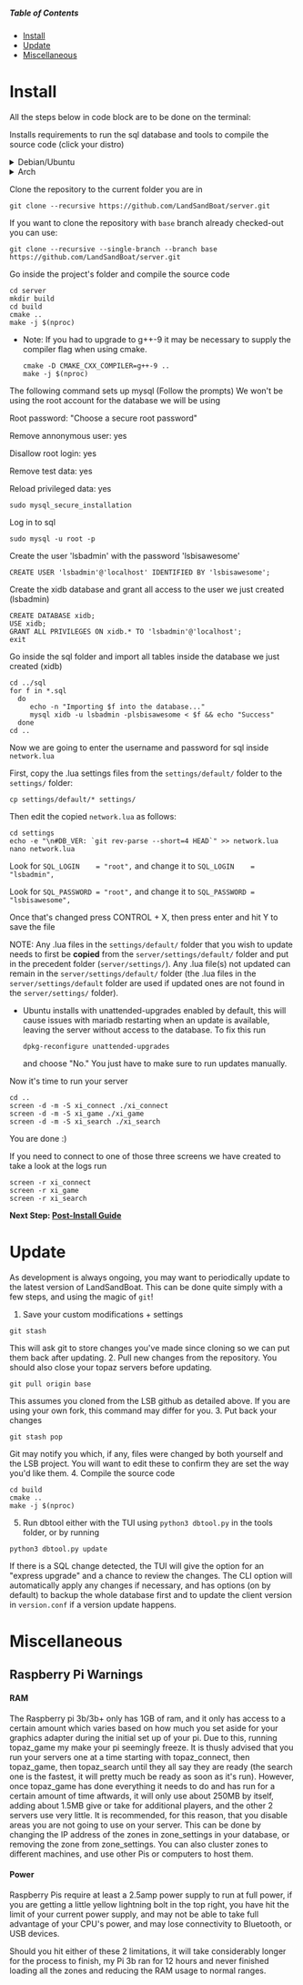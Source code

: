 ##### Table of Contents  
- [Install](#install)  
- [Update](#update)  
- [Miscellaneous](#miscellaneous)  

# Install

All the steps below in code block are to be done on the terminal:

Installs requirements to run the sql database and tools to compile the source code (click your distro)

<details>
  <summary>Debian/Ubuntu</summary>

```
sudo apt update
sudo apt install git python3 python3-pip g++-9 cmake make libluajit-5.1-dev libzmq3-dev libssl-dev zlib1g-dev mariadb-server libmariadb-dev
```
  * Note: Ubuntu 18.04 users will need to upgrade to g++-9.
    ```
    sudo add-apt-repository ppa:ubuntu-toolchain-r/test
    sudo apt update
    sudo apt install g++-9
    ```
  * Note: Debian stable (Buster) users will need to install g++-9 from the testing branch.
    ```
    sudo echo 'deb http://deb.debian.org/debian testing main' > /etc/apt/sources.list.d/testing.list
    sudo apt update
    sudo cat <<EOF > /etc/apt/preferences.d/pin
    Package: *
    Pin: release a=stable
    Pin-Priority: 700

    Package: *
    Pin: release a=testing
    Pin-Priority: 650
    EOF

    sudo apt install -t testing g++-9
    ```

</details>
<details>
  <summary>Arch</summary>

```
sudo pacman -S git python3 python-pip gcc cmake make luajit zeromq openssl zlib mariadb
```
* Arch users will need to initialize and start the database software if not done already:
    ```
    sudo mysql_install_db --user=mysql --basedir=/usr --datadir=/var/lib/mysql
    sudo systemctl enable mariadb
    sudo systemctl start mariadb
    ```
</details>

Clone the repository to the current folder you are in
```
git clone --recursive https://github.com/LandSandBoat/server.git
```

If you want to clone the repository with `base` branch already checked-out you can use:
```
git clone --recursive --single-branch --branch base https://github.com/LandSandBoat/server.git
```

Go inside the project's folder and compile the source code
```
cd server
mkdir build
cd build
cmake ..
make -j $(nproc)
```
  * Note: If you had to upgrade to g++-9 it may be necessary to supply the compiler flag when using cmake.
    ```
    cmake -D CMAKE_CXX_COMPILER=g++-9 ..
    make -j $(nproc)
    ```

The following command sets up mysql (Follow the prompts)
We won't be using the root account for the database we will be using

Root password: "Choose a secure root password"

Remove annonymous user: yes

Disallow root login: yes

Remove test data: yes

Reload privileged data: yes
```
sudo mysql_secure_installation
```

Log in to sql
```
sudo mysql -u root -p
```

Create the user 'lsbadmin' with the password 'lsbisawesome'
```
CREATE USER 'lsbadmin'@'localhost' IDENTIFIED BY 'lsbisawesome';
```

Create the xidb database and grant all access to the user we just created (lsbadmin)
```
CREATE DATABASE xidb;
USE xidb;
GRANT ALL PRIVILEGES ON xidb.* TO 'lsbadmin'@'localhost';
exit
```

Go inside the sql folder and import all tables inside the database we just created (xidb)
```
cd ../sql
for f in *.sql
  do
     echo -n "Importing $f into the database..."
     mysql xidb -u lsbadmin -plsbisawesome < $f && echo "Success"      
  done
cd ..
```
Now we are going to enter the username and password for sql inside `network.lua`

First, copy the .lua settings files from the `settings/default/` folder to the `settings/` folder:
```
cp settings/default/* settings/
```

Then edit the copied `network.lua` as follows:

```
cd settings
echo -e "\n#DB_VER: `git rev-parse --short=4 HEAD`" >> network.lua
nano network.lua
```
Look for `SQL_LOGIN    = "root",` and change it to `SQL_LOGIN    = "lsbadmin",`

Look for `SQL_PASSWORD = "root",` and change it to `SQL_PASSWORD = "lsbisawesome",`

Once that's changed press CONTROL + X, then press enter and hit Y to save the file

NOTE: Any .lua files in the `settings/default/` folder that you wish to update needs to first be **copied** from the `server/settings/default/` folder and put in the precedent folder (`server/settings/`). Any .lua file(s) not updated can remain in the `server/settings/default/` folder (the .lua files in the `server/settings/default` folder are used if updated ones are not found in the `server/settings/` folder).

* Ubuntu installs with unattended-upgrades enabled by default, this will cause issues
with mariadb restarting when an update is available, leaving the server without
access to the database. To fix this run
  ```
  dpkg-reconfigure unattended-upgrades
  ```
  and choose "No." You just have to make sure to run updates manually.

Now it's time to run your server
```
cd ..
screen -d -m -S xi_connect ./xi_connect
screen -d -m -S xi_game ./xi_game
screen -d -m -S xi_search ./xi_search
```

You are done :)

If you need to connect to one of those three screens we have created to take a look at the logs run
```
screen -r xi_connect
screen -r xi_game
screen -r xi_search
```
**Next Step: [Post-Install Guide](Post-Install-Guide)**

# Update

As development is always ongoing, you may want to periodically update to the latest version of LandSandBoat. This can be done quite simply with a few steps, and using the magic of `git`! 

1. Save your custom modifications + settings
```
git stash
```
This will ask git to store changes you've made since cloning so we can put them back after updating.
2. Pull new changes from the repository. You should also close your topaz servers before updating.
```
git pull origin base
```
This assumes you cloned from the LSB github as detailed above. If you are using your own fork, this command may differ for you.
3. Put back your changes
```
git stash pop
```
Git may notify you which, if any, files were changed by both yourself and the LSB project. You will want to edit these to confirm they are set the way you'd like them.
4. Compile the source code
```
cd build
cmake ..
make -j $(nproc)
```
5. Run dbtool either with the TUI using `python3 dbtool.py` in the tools folder, or by running 
```
python3 dbtool.py update
```
If there is a SQL change detected, the TUI will give the option for an "express upgrade" and a chance to review the changes. The CLI option will automatically apply any changes if necessary, and has options (on by default) to backup the whole database first and to update the client version in `version.conf` if a version update happens.

# Miscellaneous
## Raspberry Pi Warnings
#### RAM
The Raspberry pi 3b/3b+ only has 1GB of ram, and it only has access to a certain amount which varies based on how much you set aside for your graphics adapter during the initial set up of your pi.  Due to this, running topaz_game my make your pi seemingly freeze.  It is thusly advised that you run your servers one at a time starting with topaz_connect, then topaz_game, then topaz_search until they all say they are ready (the search one is the fastest, it will pretty much be ready as soon as it's run).  However, once topaz_game has done everything it needs to do and has run for a certain amount of time aftwards, it will only use about 250MB by itself, adding about 1.5MB give or take for additional players, and the other 2 servers use very little.  It is recommended, for this reason, that you disable areas you are not going to use on your server.  This can be done by changing the IP address of the zones in zone_settings in your database, or removing the zone from zone_settings.  You can also cluster zones to different machines, and use other Pis or computers to host them.
#### Power
Raspberry Pis require at least a 2.5amp power supply to run at full power, if you are getting a little yellow lightning bolt in the top right, you have hit the limit of your current power supply, and may not be able to take full advantage of your CPU's power, and may lose connectivity to Bluetooth, or USB devices.

Should you hit either of these 2 limitations, it will take considerably longer for the process to finish, my Pi 3b ran for 12 hours and never finished loading all the zones and reducing the RAM usage to normal ranges.
